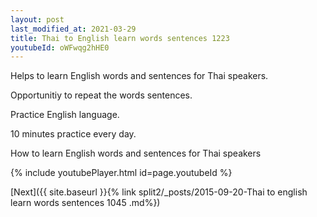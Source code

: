 ```yaml
---
layout: post
last_modified_at: 2021-03-29
title: Thai to English learn words sentences 1223 
youtubeId: oWFwqg2hHE0
---
```

 
 
Helps to learn English words and sentences for Thai speakers.

Opportunitiy to repeat the words sentences. 

Practice English language. 
 
10 minutes practice every day. 
 
How to learn English words and sentences for Thai speakers 
 
{% include youtubePlayer.html id=page.youtubeId %}
 
 
[Next]({{ site.baseurl }}{% link  split2/_posts/2015-09-20-Thai to english learn words sentences 1045 .md%})
 
